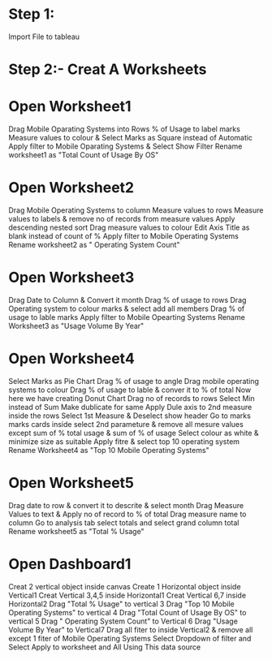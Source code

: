 
# Step 1:
Import File to tableau
# Step 2:- Creat A Worksheets
# Open Worksheet1
Drag Mobile Oparating Systems into Rows
% of Usage to label marks
Measure values to colour & Select Marks as Square instead of Automatic
Apply filter to Mobile Oparating Systems & Select Show Filter
Rename worksheet1 as "Total Count of Usage By OS"

# Open Worksheet2
Drag Mobile Operating Systems to column
Measure values to rows
Measure values to labels & remove no of records from measure values
Apply descending nested sort
Drag measure values to colour
Edit Axis Title as blank instead of count of %
Apply filter to Mobile Operating Systems
Rename worksheet2 as " Operating System Count"

# Open Worksheet3
Drag Date to Column & Convert it month
Drag % of usage to rows
Drag Operating system to colour marks & select add all members
Drag % of usage to lable marks
Apply filter to Mobile Opearting Systems
Rename Worksheet3 as "Usage Volume By Year"

# Open Worksheet4
Select Marks as Pie Chart
Drag % of usage to angle
Drag mobile operating systems to colour
Drag % of usage to lable & conver it to % of total
Now here we have creating Donut Chart
Drag no of records to rows
Select Min instead of Sum
Make dublicate for same
Apply Dule axis to 2nd measure inside the rows
Select 1st Measure & Deselect show header
Go to marks marks cards inside select 2nd parameture & remove all mesure values except sum of % total usage & sum of % of usage
Select colour as white & minimize size as suitable
Apply fitre & select top 10 operating system
Rename Worksheet4 as "Top 10 Mobile Operating Systems"

# Open Worksheet5
Drag date to row & convert it to descrite & select month
Drag Measure Values to text & Apply no of record to % of total
Drag measure name to column
Go to analysis tab select totals and select grand column total
Rename worksheet5 as "Total % Usage"

# Open Dashboard1
Creat 2 vertical object inside canvas
Create 1 Horizontal object inside Vertical1
Creat Vertical 3,4,5 inside Horizontal1
Creat Vertical 6,7 inside Horizontal2
Drag "Total % Usage" to vertical 3
Drag "Top 10 Mobile Operating Systems" to vertical 4
Drag "Total Count of Usage By OS" to vertical 5
Drag " Operating System Count" to Vertical 6
Drag "Usage Volume By Year" to Vertical7
Drag all fiter to inside Vertical2 & remove all except 1 fiter of Mobile Operating Systems
Select Dropdown of filter and Select Apply to worksheet and All Using This data source

